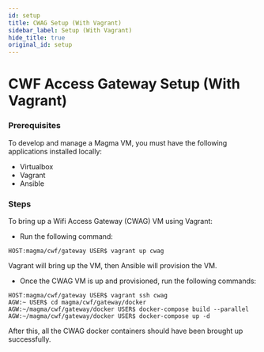 ```yaml
---
id: setup
title: CWAG Setup (With Vagrant)
sidebar_label: Setup (With Vagrant)
hide_title: true
original_id: setup
---
```

# CWF Access Gateway Setup (With Vagrant)
### Prerequisites
To develop and manage a Magma VM, you must have the following applications installed locally:

* Virtualbox
*  Vagrant
* Ansible

### Steps

To bring up a Wifi Access Gateway (CWAG) VM using Vagrant:

* Run the following command:

``HOST:magma/cwf/gateway USER$ vagrant up cwag``

Vagrant will bring up the VM, then Ansible will provision the VM.


* Once the CWAG VM is up and provisioned, run the following commands:

``HOST:magma/cwf/gateway USER$ vagrant ssh cwag``<br>
``AGW:~ USER$ cd magma/cwf/gateway/docker``<br>
``AGW:~/magma/cwf/gateway/docker USER$ docker-compose build --parallel``
``AGW:~/magma/cwf/gateway/docker USER$ docker-compose up -d``

After this, all the CWAG docker containers should have been brought up 
successfully.
